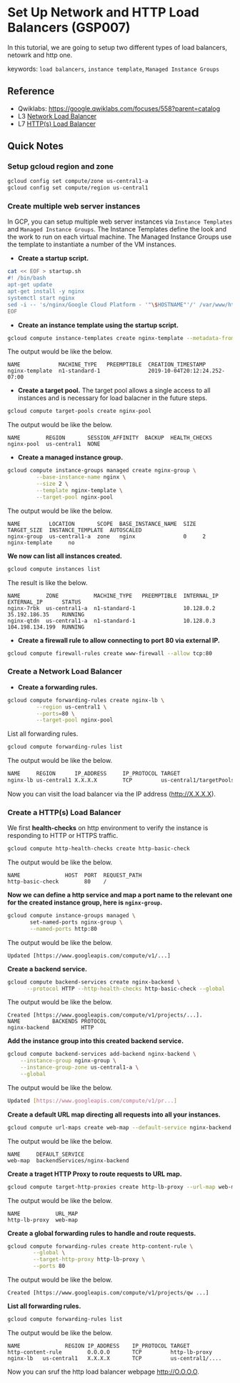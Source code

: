 # Set Up Network and HTTP Load Balancers (GSP007)


In this tutorial, we are going to setup two different types of load balancers, netowrk and http one.

keywords: `load balancers`, `instance template`, `Managed Instance Groups`


## Reference

* Qwiklabs: https://google.qwiklabs.com/focuses/558?parent=catalog
* L3 [Network Load Balancer](https://cloud.google.com/compute/docs/load-balancing/network/)
* L7 [HTTP(s) Load Balancer](https://cloud.google.com/compute/docs/load-balancing/http/)


## Quick Notes

### Setup gcloud region and zone

```sh
gcloud config set compute/zone us-central1-a
gcloud config set compute/region us-central1
```

### Create multiple web server instances

In GCP, you can setup multiple web server instances via `Instance Templates` and `Managed Instance Groups`. The Instance Templates define the look and the work to run on each virtual machine. The Managed Instance Groups use the template to instantiate a number of the VM instances.

* **Create a startup script.**

```sh
cat << EOF > startup.sh
#! /bin/bash
apt-get update
apt-get install -y nginx
systemctl start nginx
sed -i -- 's/nginx/Google Cloud Platform - '"\$HOSTNAME"'/' /var/www/html/index.nginx-debian.html
EOF
```

* **Create an instance template using the startup script.**

```sh
gcloud compute instance-templates create nginx-template --metadata-from-file startup-script=startup.sh 
```

The output would be like the below.

```text
NAME            MACHINE_TYPE   PREEMPTIBLE  CREATION_TIMESTAMP
nginx-template  n1-standard-1               2019-10-04T20:12:24.252-07:00
```

* **Create a target pool.** The target pool allows a single access to all instances and is necessary for load balacner in the future steps.

```sh
gcloud compute target-pools create nginx-pool
```

The output would be like the below.

```text
NAME        REGION       SESSION_AFFINITY  BACKUP  HEALTH_CHECKS
nginx-pool  us-central1  NONE
```

* **Create a managed instance group.**

```sh
gcloud compute instance-groups managed create nginx-group \
         --base-instance-name nginx \
         --size 2 \
         --template nginx-template \
         --target-pool nginx-pool
```

The output would be like the below.

```text
NAME         LOCATION       SCOPE  BASE_INSTANCE_NAME  SIZE  TARGET_SIZE  INSTANCE_TEMPLATE  AUTOSCALED
nginx-group  us-central1-a  zone   nginx               0     2            nginx-template     no
```

**We now can list all instances created.**

```sh
gcloud compute instances list
```

The result is like the below.

```text
NAME        ZONE           MACHINE_TYPE   PREEMPTIBLE  INTERNAL_IP  EXTERNAL_IP      STATUS
nginx-7rbk  us-central1-a  n1-standard-1               10.128.0.2   35.192.186.35    RUNNING
nginx-qtdn  us-central1-a  n1-standard-1               10.128.0.3   104.198.134.199  RUNNING
```

* **Create a firewall rule to allow connecting to port 80 via external IP.**

```sh
gcloud compute firewall-rules create www-firewall --allow tcp:80
```



### Create a Network Load Balancer

* **Create a forwarding rules.**

```sh
gcloud compute forwarding-rules create nginx-lb \
         --region us-central1 \
         --ports=80 \
         --target-pool nginx-pool
```

List all forwarding rules.

```sh
gcloud compute forwarding-rules list
```

The output would be like the below.

```sh
NAME     REGION      IP_ADDRESS     IP_PROTOCOL TARGET
nginx-lb us-central1 X.X.X.X        TCP         us-central1/targetPools/nginx-pool
```

Now you can visit the load balancer via the IP address (http://X.X.X.X).



### Create a HTTP(s) Load Balancer

We first **health-checks** on http environment to verify the instance is responding to HTTP or HTTPS traffic.

```sh
gcloud compute http-health-checks create http-basic-check
```

The output would be like the below.

```text
NAME              HOST  PORT  REQUEST_PATH
http-basic-check        80    /
```

**Now we can define a http service and map a port name to the relevant one for the created instance group, here is `nginx-group`.**

```sh
gcloud compute instance-groups managed \
       set-named-ports nginx-group \
       --named-ports http:80
```

The output would be like the below.

```text
Updated [https://www.googleapis.com/compute/v1/...]
```

**Create a backend service.**

```sh
gcloud compute backend-services create nginx-backend \
      --protocol HTTP --http-health-checks http-basic-check --global
```

The output would be like the below.

```text
Created [https://www.googleapis.com/compute/v1/projects/...].
NAME          BACKENDS PROTOCOL
nginx-backend          HTTP
```

**Add the instance group into this created backend service.**

```sh
gcloud compute backend-services add-backend nginx-backend \
    --instance-group nginx-group \
    --instance-group-zone us-central1-a \
    --global
```

The output would be like the below.

```sh
Updated [https://www.googleapis.com/compute/v1/pr...]
```

**Create a default URL map directing all requests into all your instances.**

```sh
gcloud compute url-maps create web-map --default-service nginx-backend
```

The output would be like the below.

```text
NAME     DEFAULT_SERVICE
web-map  backendServices/nginx-backend
```

**Create a traget HTTP Proxy to route requests to URL map.**

```sh
gcloud compute target-http-proxies create http-lb-proxy --url-map web-map
```

The output would be like the below.

```text
NAME           URL_MAP
http-lb-proxy  web-map
```

**Create a global forwarding rules to handle and route requests.**

```sh
gcloud compute forwarding-rules create http-content-rule \
        --global \
        --target-http-proxy http-lb-proxy \
        --ports 80
```

The output would be like the below.

```text
Created [https://www.googleapis.com/compute/v1/projects/qw ...]
```

**List all forwarding rules.**

```sh
gcloud compute forwarding-rules list
```

The output would be like the below.

```text
NAME              REGION IP_ADDRESS    IP_PROTOCOL TARGET
http-content-rule        O.O.O.O       TCP         http-lb-proxy
nginx-lb   us-central1   X.X.X.X       TCP         us-central1/....
```

Now you can sruf the http load balancer webpage http://O.O.O.O.











